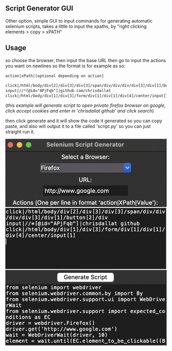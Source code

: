 ## Script Generator GUI

Other option, simple GUI to input commands for generating automatic selenium scripts, takes a little to input the xpaths, by "right clicking elements > copy > xPATH"

## Usage

so choose the browser, then input the base URL then go to input the actions you want on newlines
so the format is for example as so:

```
action|xPath|[optional depending on action]
```
```
click|/html/body/div[2]/div[3]/div[3]/span/div/div/div/div[3]/div[1]/button[2]/div
input|//*[@id="APjFqb"]|github.com/chrisdallat
click|/html/body/div[1]/div[3]/form/div[1]/div[1]/div[4]/center/input[1]
```

(*this example will generate script to open private firefox browser on google, click accept cookies and enter in 'chrisdallat github' and click search*)

then click generate and it will show the code it generated so you can copy paste, and also will output it to a file called 'script.py' so you can just straight run it. 

![gui](gui.png)




